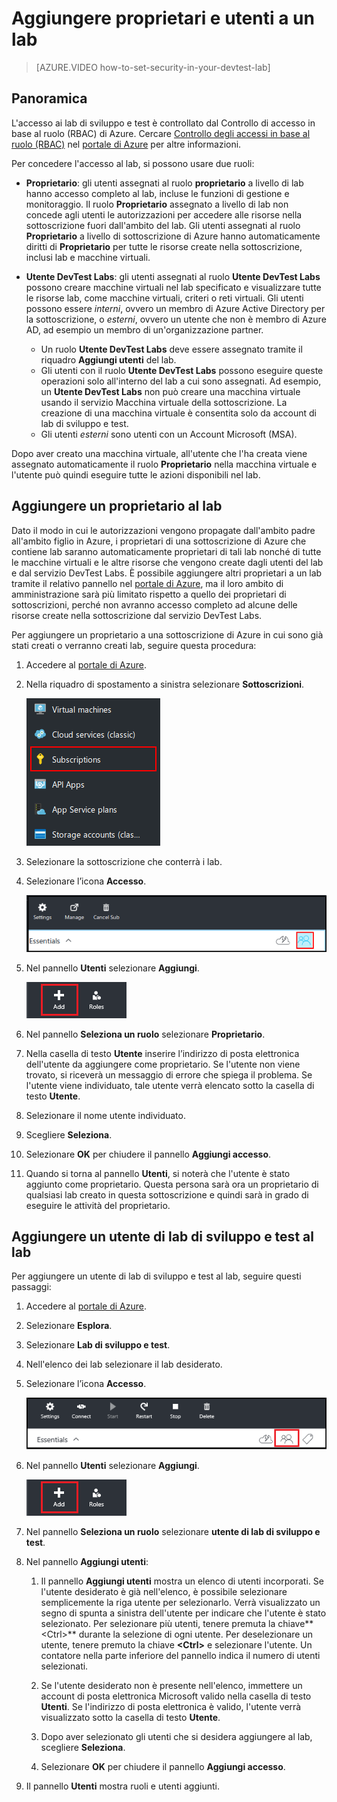 <properties
	pageTitle="Aggiungere proprietari e utenti a un lab | Microsoft Azure"
	description="Aggiungere in modo sicuro un utente non incluso nella sottoscrizione in Azure DevTest Labs"
	services="devtest-lab,virtual-machines"
	documentationCenter="na"
	authors="tomarcher"
	manager="douge"
	editor=""/>

<tags
	ms.service="devtest-lab"
	ms.workload="na"
	ms.tgt_pltfrm="na"
	ms.devlang="na"
	ms.topic="article"
	ms.date="08/23/2016"
	ms.author="tarcher"/>

# Aggiungere proprietari e utenti a un lab

> [AZURE.VIDEO how-to-set-security-in-your-devtest-lab]

## Panoramica
L'accesso ai lab di sviluppo e test è controllato dal Controllo di accesso in base al ruolo (RBAC) di Azure. Cercare [Controllo degli accessi in base al ruolo (RBAC)](https://azure.microsoft.com/search/?q=role%20based%20access%20control) nel [portale di Azure](http://go.microsoft.com/fwlink/p/?LinkID=525040) per altre informazioni.


Per concedere l'accesso al lab, si possono usare due ruoli:

- **Proprietario**: gli utenti assegnati al ruolo **proprietario** a livello di lab hanno accesso completo al lab, incluse le funzioni di gestione e monitoraggio. Il ruolo **Proprietario** assegnato a livello di lab non concede agli utenti le autorizzazioni per accedere alle risorse nella sottoscrizione fuori dall'ambito del lab. Gli utenti assegnati al ruolo **Proprietario** a livello di sottoscrizione di Azure hanno automaticamente diritti di **Proprietario** per tutte le risorse create nella sottoscrizione, inclusi lab e macchine virtuali.

-  **Utente DevTest Labs**: gli utenti assegnati al ruolo **Utente DevTest Labs** possono creare macchine virtuali nel lab specificato e visualizzare tutte le risorse lab, come macchine virtuali, criteri o reti virtuali. Gli utenti possono essere *interni*, ovvero un membro di Azure Active Directory per la sottoscrizione, o *esterni*, ovvero un utente che non è membro di Azure AD, ad esempio un membro di un'organizzazione partner.
	-  Un ruolo **Utente DevTest Labs** deve essere assegnato tramite il riquadro **Aggiungi utenti** del lab.
	-  Gli utenti con il ruolo **Utente DevTest Labs** possono eseguire queste operazioni solo all'interno del lab a cui sono assegnati. Ad esempio, un **Utente DevTest Labs** non può creare una macchina virtuale usando il servizio Macchina virtuale della sottoscrizione. La creazione di una macchina virtuale è consentita solo da account di lab di sviluppo e test.
	- Gli utenti *esterni* sono utenti con un Account Microsoft (MSA).
 
Dopo aver creato una macchina virtuale, all'utente che l'ha creata viene assegnato automaticamente il ruolo **Proprietario** nella macchina virtuale e l'utente può quindi eseguire tutte le azioni disponibili nel lab.

## Aggiungere un proprietario al lab

Dato il modo in cui le autorizzazioni vengono propagate dall'ambito padre all'ambito figlio in Azure, i proprietari di una sottoscrizione di Azure che contiene lab saranno automaticamente proprietari di tali lab nonché di tutte le macchine virtuali e le altre risorse che vengono create dagli utenti del lab e dal servizio DevTest Labs. È possibile aggiungere altri proprietari a un lab tramite il relativo pannello nel [portale di Azure](http://go.microsoft.com/fwlink/p/?LinkID=525040), ma il loro ambito di amministrazione sarà più limitato rispetto a quello dei proprietari di sottoscrizioni, perché non avranno accesso completo ad alcune delle risorse create nella sottoscrizione dal servizio DevTest Labs.

Per aggiungere un proprietario a una sottoscrizione di Azure in cui sono già stati creati o verranno creati lab, seguire questa procedura:

1. Accedere al [portale di Azure](http://go.microsoft.com/fwlink/p/?LinkID=525040).

1. Nella riquadro di spostamento a sinistra selezionare **Sottoscrizioni**.

	![Collegamento a Sottoscrizioni](./media/devtest-lab-add-devtest-user/subscriptions.png)
	
1. Selezionare la sottoscrizione che conterrà i lab.

1. Selezionare l’icona **Accesso**.

	![Utenti di accesso](./media/devtest-lab-add-devtest-user/access-users.png)

1. Nel pannello **Utenti** selezionare **Aggiungi**.

	![Add user](./media/devtest-lab-add-devtest-user/devtest-users-blade.png)

1. Nel pannello **Seleziona un ruolo** selezionare **Proprietario**.

1. Nella casella di testo **Utente** inserire l’indirizzo di posta elettronica dell'utente da aggiungere come proprietario. Se l'utente non viene trovato, si riceverà un messaggio di errore che spiega il problema. Se l'utente viene individuato, tale utente verrà elencato sotto la casella di testo **Utente**.

1. Selezionare il nome utente individuato.

1. Scegliere **Seleziona**.

1. Selezionare **OK** per chiudere il pannello **Aggiungi accesso**.

1. Quando si torna al pannello **Utenti**, si noterà che l'utente è stato aggiunto come proprietario. Questa persona sarà ora un proprietario di qualsiasi lab creato in questa sottoscrizione e quindi sarà in grado di eseguire le attività del proprietario.

## Aggiungere un utente di lab di sviluppo e test al lab

Per aggiungere un utente di lab di sviluppo e test al lab, seguire questi passaggi:

1. Accedere al [portale di Azure](http://go.microsoft.com/fwlink/p/?LinkID=525040).

1. Selezionare **Esplora**.

1. Selezionare **Lab di sviluppo e test**.

1. Nell'elenco dei lab selezionare il lab desiderato.

1. Selezionare l’icona **Accesso**.

	![Accesso utente](./media/devtest-lab-add-devtest-user/devtest-lab-home-blade.png)

1. Nel pannello **Utenti** selezionare **Aggiungi**.

	![Add user](./media/devtest-lab-add-devtest-user/devtest-users-blade.png)

1. Nel pannello **Seleziona un ruolo** selezionare **utente di lab di sviluppo e test**.

1. Nel pannello **Aggiungi utenti**:

	1. Il pannello **Aggiungi utenti** mostra un elenco di utenti incorporati. Se l'utente desiderato è già nell'elenco, è possibile selezionare semplicemente la riga utente per selezionarlo. Verrà visualizzato un segno di spunta a sinistra dell'utente per indicare che l'utente è stato selezionato. Per selezionare più utenti, tenere premuta la chiave**&lt;Ctrl>** durante la selezione di ogni utente. Per deselezionare un utente, tenere premuto la chiave **&lt;Ctrl>** e selezionare l'utente. Un contatore nella parte inferiore del pannello indica il numero di utenti selezionati.

	1. Se l'utente desiderato non è presente nell'elenco, immettere un account di posta elettronica Microsoft valido nella casella di testo **Utenti**. Se l'indirizzo di posta elettronica è valido, l'utente verrà visualizzato sotto la casella di testo **Utente**.

	1. Dopo aver selezionato gli utenti che si desidera aggiungere al lab, scegliere **Seleziona**.

	1. Selezionare **OK** per chiudere il pannello **Aggiungi accesso**.

1. Il pannello **Utenti** mostra ruoli e utenti aggiunti.

<!---HONumber=AcomDC_0824_2016-->